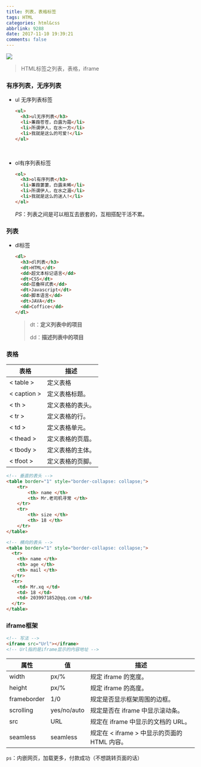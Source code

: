 ```yaml
---
title: 列表，表格标签
tags: HTML
categories: html&css
abbrlink: 9288
date: 2017-11-10 19:39:21
comments: false
---
```


![](https://wallpapers.wallhaven.cc/wallpapers/full/wallhaven-407979.jpg)

<!-- more -->

> HTML标签之列表，表格，iframe

### 有序列表，无序列表

- ul 无序列表标签

  ```html
  <ul>
    <h3>ul无序列表</h3>
    <li>蒹葭苍苍，白露为霜</li>
    <li>所谓伊人，在水一方</li>
    <li>我就是这么的可爱!</li>
  </ul>
  ```

  ​

- ol有序列表标签

  ```html
  <ol>
    <h3>ol有序列表</h3>
    <li>蒹葭萋萋，白露未晞</li>
    <li>所谓伊人，在水之湄</li>
    <li>我就是这么的迷人!</li>
  </ol>
  ```

  *PS*：列表之间是可以相互去嵌套的，互相搭配干活不累。





### 列表

- dl标签

  ```html
  <dl>
    <h3>dl列表</h3>
    <dt>HTML</dt>
    <dd>超文本标记语言</dd>
    <dt>CSS</dt>
    <dd>层叠样式表</dd>
    <dt>Javascript</dt>
    <dd>脚本语言</dd>
    <dt>JAVA</dt>
    <dd>Coffice</dd>
  </dl>
  ```

  > dt：**定义列表中的项目** 
  >
  > dd：**描述列表中的项目** 





### 表格

| 表格          | 描述       |
| ----------- | -------- |
| < table >   | 定义表格     |
| < caption > | 定义表格标题。  |
| < th >      | 定义表格的表头。 |
| < tr >      | 定义表格的行。  |
| < td >      | 定义表格单元。  |
| < thead >   | 定义表格的页眉。 |
| < tbody >   | 定义表格的主体。 |
| < tfoot >   | 定义表格的页脚。 |



```html
<!-- 垂直的表头 -->
<table border="1" style="border-collapse: collapse;">
    <tr>
        <th> name </th>
        <th> Mr.老司机寻常 </th>
    </tr>
    <tr>
        <th> size </th>
        <th> 18 </th>
    </tr>
</table>
```

```html
<!-- 横向的表头 -->
<table border="1" style="border-collapse: collapse;">
  <tr>
    <th> name </th>
    <th> age </th>
    <th> mail </th>
  </tr>
  <tr>
    <td> Mr.xq </td>
    <td> 18 </td>
    <td> 2039971852@qq.com </td>
  </tr>
</table>
```


### iframe框架

```html
<!-- 写法 -->
<iframe src="Url"></iframe>
<!-- Url指的是iframe显示的内容地址 -->
```

| 属性          | 值           | 描述                              |
| ----------- | ----------- | ------------------------------- |
| width       | px/%        | 规定 iframe 的宽度。                  |
| height      | px/%        | 规定 iframe 的高度。                  |
| frameborder | 1/0         | 规定是否显示框架周围的边框。                  |
| scrolling   | yes/no/auto | 规定是否在 iframe 中显示滚动条。            |
| src         | URL         | 规定在 iframe 中显示的文档的 URL。         |
| seamless    | seamless    | 规定在 < iframe > 中显示的页面的 HTML 内容。 |

`ps`：内嵌网页，加载更多，付款成功（不想跳转页面的话）